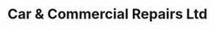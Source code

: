 ---
title: "Car & Commercial Repairs Ltd"
url: /ilkeston/car-und-commercial-repairs-ltd/
shop: Autowerkstatt
---